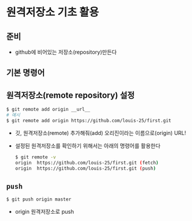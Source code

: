 # 원격저장소 기초 활용

## 준비

* github에 비어있는 저장소(repository)만든다

## 기본 명령어

## 원격저장소(remote repository) 설정

``` bash
$ git remote add origin __url__
# 예시
$ git remote add origin https://github.com/louis-25/first.git
```

* 깃, 원격저장소(remote) 추가해줘(add) 오리진이라는 이름으로(origin) URL!

* 설정된 원격저장소를 확인하기 위해서는 아래의 명령어를 활용한다

  ``` bash
  $ git remote -v
  origin  https://github.com/louis-25/first.git (fetch)
  origin  https://github.com/louis-25/first.git (push)
  ```

## `push`

``` bash
$ git push origin master
```

* origin 원격저장소로 push

